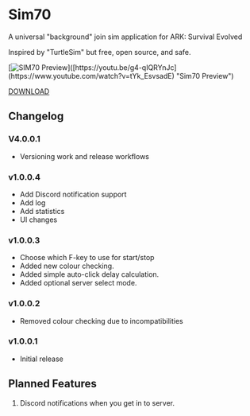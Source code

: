 # Sim70

A universal "background" join sim application for ARK: Survival Evolved

Inspired by "TurtleSim" but free, open source, and safe.


[![SIM70 Preview]([https://img.lkd70.com/9khJIYb/direct](https://img.lkd70.com/HUGI5/poBuTeZI98.png))]([https://youtu.be/g4-qIQRYnJc](https://www.youtube.com/watch?v=tYk_EsvsadE) "Sim70 Preview")

[DOWNLOAD](https://github.com/lkd70/SIM70/releases/latest)

## Changelog

### V4.0.0.1

* Versioning work and release workflows

### v1.0.0.4

* Add Discord notification support
* Add log
* Add statistics
* UI changes

### v1.0.0.3

* Choose which F-key to use for start/stop
* Added new colour checking.
* Added simple auto-click delay calculation.
* Added optional server select mode.

### v1.0.0.2

* Removed colour checking due to incompatibilities

### v1.0.0.1

* Initial release

## Planned Features

1. Discord notifications when you get in to server.
